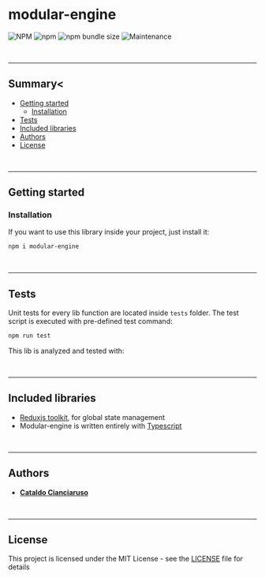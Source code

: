 # modular-engine

![NPM](https://img.shields.io/npm/l/modular-engine?label=License&style=for-the-badge)
![npm](https://img.shields.io/npm/v/modular-engine?color=orange%20&label=Latest%20version&style=for-the-badge&logo=npm)
![npm bundle size](https://img.shields.io/bundlephobia/min/modular-engine?label=Package%20size&style=for-the-badge&logo=npm)
![Maintenance](https://img.shields.io/maintenance/yes/2025?label=Maintained&style=for-the-badge)

<br>

---

## Summary<

- [Getting started](#getting-started)
  - [Installation](#installation)
- [Tests](#tests)
- [Included libraries](#included-libraries)
- [Authors](#authors)
- [License](#license)

<br>

---

## Getting started

### Installation

If you want to use this library inside your project, just install it:

```sh
npm i modular-engine
```

<br>

---

## Tests

Unit tests for every lib function are located inside `tests` folder. The test script is executed with pre-defined test command:

```sh
npm run test
```

This lib is analyzed and tested with:

<br>

---

## Included libraries

- [Reduxjs toolkit](https://redux-toolkit.js.org/), for global state management
- Modular-engine is written entirely with [Typescript](https://www.typescriptlang.org/)

<br>

---

## Authors

- [**Cataldo Cianciaruso**](https://github.com/CianciarusoCataldo)

<br>

---

## License

This project is licensed under the MIT License - see the [LICENSE](LICENSE) file for details
